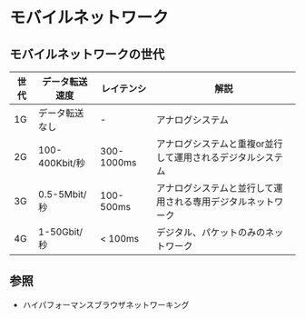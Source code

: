 # モバイルネットワーク
## モバイルネットワークの世代
| 世代 | データ転送速度 | レイテンシ | 解説                                                         |
| -    | -              | -          | -                                                            |
| 1G   | データ転送なし | -          | アナログシステム                                             |
| 2G   | 100-400Kbit/秒 | 300-1000ms | アナログシステムと重複or並行して運用されるデジタルシステム   |
| 3G   | 0.5-5Mbit/秒   | 100-500ms  | アナログシステムと並行して運用される専用デジタルネットワーク |
| 4G   | 1-50Gbit/秒    | < 100ms    | デジタル、パケットのみのネットワーク                         |

## 参照
- ハイパフォーマンスブラウザネットワーキング
